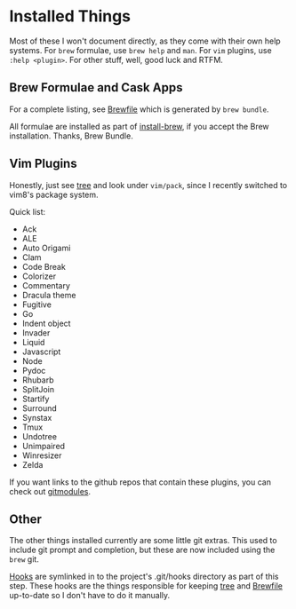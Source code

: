 # Installed Things

Most of these I won't document directly, as they come with their own help
systems. For `brew` formulae, use `brew help` and `man`. For `vim` plugins, use
`:help <plugin>`. For other stuff, well, good luck and RTFM.

## Brew Formulae and Cask Apps

For a complete listing, see [Brewfile](/Brewfile) which is generated by
`brew bundle`.

All formulae are installed as part of
[install-brew](/installers/install-brew.sh), if you accept the Brew
installation. Thanks, Brew Bundle.


## Vim Plugins

Honestly, just see [tree](/docs/tree.md) and look under `vim/pack`, since I
recently switched to vim8's package system.

Quick list:

- Ack
- ALE
- Auto Origami
- Clam
- Code Break
- Colorizer
- Commentary
- Dracula theme
- Fugitive
- Go
- Indent object
- Invader
- Liquid
- Javascript
- Node
- Pydoc
- Rhubarb
- SplitJoin
- Startify
- Surround
- Synstax
- Tmux
- Undotree
- Unimpaired
- Winresizer
- Zelda

If you want links to the github repos that contain these plugins, you can check
out [gitmodules](/.gitmodules).

## Other

The other things installed currently are some little git extras. This used to
include git prompt and completion, but these are now included using the `brew`
git.

[Hooks](/hooks) are symlinked in to the project's .git/hooks directory as part
of this step. These hooks are the things responsible for keeping
[tree](/docs/tree.md) and [Brewfile](/Brewfile) up-to-date so I don't have
to do it manually.
